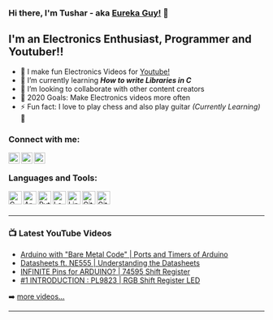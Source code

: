 ### Hi there, I'm Tushar - aka [Eureka Guy!][youtube] 👋

## I'm an Electronics Enthusiast, Programmer and Youtuber!!

- 🔭 I make fun Electronics Videos for [Youtube!][youtube]
- 🌱 I’m currently learning ***How to write Libraries in C***
- 👯 I’m looking to collaborate with other content creators
- 🥅 2020 Goals: Make Electronics videos more often
- ⚡ Fun fact: I love to play chess and also play guitar *(Currently Learning)* 🤣

### Connect with me:

[<img align="left" alt="EurekaGuy | YouTube" width="22px" src="https://cdn.jsdelivr.net/npm/simple-icons@v3/icons/youtube.svg" />][youtube]
[<img align="left" alt="EurekaGuy | LinkedIn" width="22px" src="https://cdn.jsdelivr.net/npm/simple-icons@v3/icons/linkedin.svg" />][linkedin]
[<img align="left" alt="EurekaGuy | Instagram" width="22px" src="https://cdn.jsdelivr.net/npm/simple-icons@v3/icons/instagram.svg" />][instagram]

</br>

### Languages and Tools:

<img align="left" alt="C Programming" width="26px" src="https://cdn.jsdelivr.net/npm/simple-icons@3.12.0/icons/c.svg" />
<img align="left" alt="Arduino" width="26px" src="https://cdn.jsdelivr.net/npm/simple-icons@3.12.0/icons/arduino.svg" />
<img align="left" alt="Python" width="26px" src="https://cdn.jsdelivr.net/npm/simple-icons@3.12.0/icons/python.svg" />
<img align="left" alt="LabView" width="26px" src="https://cdn.jsdelivr.net/npm/simple-icons@3.12.0/icons/labview.svg" />
<img align="left" alt="Linux" width="26px" src="https://cdn.jsdelivr.net/npm/simple-icons@3.12.0/icons/linux.svg" />
<img align="left" alt="Git" width="26px" src="https://cdn.jsdelivr.net/npm/simple-icons@3.12.0/icons/git.svg" />
<img align="left" alt="Github" width="26px" src="https://cdn.jsdelivr.net/npm/simple-icons@3.12.0/icons/github.svg" />

</br>
</br>

---

### 📺 Latest YouTube Videos

<!-- YOUTUBE:START -->
- [Arduino with "Bare Metal Code" | Ports and Timers of Arduino](https://www.youtube.com/watch?v=t9xKb1dsuQg)
- [Datasheets ft. NE555 | Understanding the Datasheets](https://www.youtube.com/watch?v=cdezaMsIoXo)
- [INFINITE Pins for ARDUINO?  |  74595 Shift Register](https://www.youtube.com/watch?v=9ovMEo1bTps)
- [#1 INTRODUCTION : PL9823 | RGB Shift Register LED](https://www.youtube.com/watch?v=ZQ9-FnPuWd4)
<!-- YOUTUBE:END -->

➡️ [more videos...][youtube]

---

[youtube]: https://www.youtube.com/channel/UCu7SAylZELIQkBLu6gLazLA
[instagram]: https://instagram.com/eureka_guy
[linkedin]: https://linkedin.com/in/tusharshiralkar
